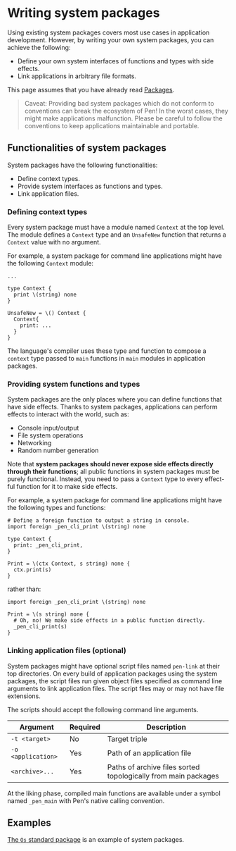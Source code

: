 # Writing system packages

Using existing system packages covers most use cases in application development. However, by writing your own system packages, you can achieve the following:

- Define your own system interfaces of functions and types with side effects.
- Link applications in arbitrary file formats.

This page assumes that you have already read [Packages](/references/language/packages.md).

> Caveat: Providing bad system packages which do not conform to conventions can break the ecosystem of Pen! In the worst cases, they might make applications malfunction. Please be careful to follow the conventions to keep applications maintainable and portable.

## Functionalities of system packages

System packages have the following functionalities:

- Define context types.
- Provide system interfaces as functions and types.
- Link application files.

### Defining context types

Every system package must have a module named `Context` at the top level. The module defines a `Context` type and an `UnsafeNew` function that returns a `Context` value with no argument.

For example, a system package for command line applications might have the following `Context` module:

```pen
...

type Context {
  print \(string) none
}

UnsafeNew = \() Context {
  Context{
    print: ...
  }
}
```

The language's compiler uses these type and function to compose a `context` type passed to `main` functions in `main` modules in application packages.

### Providing system functions and types

System packages are the only places where you can define functions that have side effects. Thanks to system packages, applications can perform effects to interact with the world, such as:

- Console input/output
- File system operations
- Networking
- Random number generation

Note that **system packages should never expose side effects directly through their functions**; all public functions in system packages must be purely functional. Instead, you need to pass a `Context` type to every effect-ful function for it to make side effects.

For example, a system package for command line applications might have the following types and functions:

```pen
# Define a foreign function to output a string in console.
import foreign _pen_cli_print \(string) none

type Context {
  print: _pen_cli_print,
}

Print = \(ctx Context, s string) none {
  ctx.print(s)
}
```

rather than:

```pen
import foreign _pen_cli_print \(string) none

Print = \(s string) none {
  # Oh, no! We make side effects in a public function directly.
  _pen_cli_print(s)
}
```

### Linking application files (optional)

System packages might have optional script files named `pen-link` at their top directories. On every build of application packages using the system packages, the script files run given object files specified as command line arguments to link application files. The script files may or may not have file extensions.

The scripts should accept the following command line arguments.

| Argument           | Required | Description                                                    |
| ------------------ | -------- | -------------------------------------------------------------- |
| `-t <target>`      | No       | Target triple                                                  |
| `-o <application>` | Yes      | Path of an application file                                    |
| `<archive>...`     | Yes      | Paths of archive files sorted topologically from main packages |

At the liking phase, compiled main functions are available under a symbol named `_pen_main` with Pen's native calling convention.

## Examples

[The `Os` standard package](https://github.com/pen-lang/pen/tree/main/packages/os) is an example of system packages.

